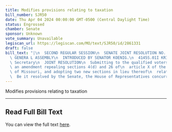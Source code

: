 ```yaml
---
title: Modifies provisions relating to taxation
bill_number: SJR50
date: Thu Apr 04 2024 00:00:00 GMT-0500 (Central Daylight Time)
status: Engrossed
chamber: Senate
sponsor: Unknown
vote_summary: Unavailable
legiscan_url: https://legiscan.com/MO/text/SJR50/id/2861331
draft: false
bill_text: "|\n  SECOND REGULAR SESSION\n  SENATE JOINT RESOLUTION NO. 50\n  102ND\
  \ GENERA L ASSEMBLY\n  INTRODUCED BY SENATOR KOENIG.\n  4145S.01I KRISTINA MARTIN,\
  \ Secretary\n  JOINT RESOLUTION\n  Submitting to the qualified voters of Missouri,\
  \ an amendment repealing sections 4(d) and 26 of\n  article X of the Constitution\
  \ of Missouri, and adopting two new sections in lieu thereof\n  relating to taxation.\n\
  \  Be it resolved by the Senate, the House of Representatives concurring therein:"
---
```

Modifies provisions relating to taxation

---

## Read Full Bill Text

You can view the full text [here](https://legiscan.com/MO/text/SJR50/id/2861331).
